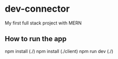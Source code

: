 # dev-connector

My first full stack project with MERN

## How to run the app

npm install (./)
npm install (./client)
npm run dev (./)
